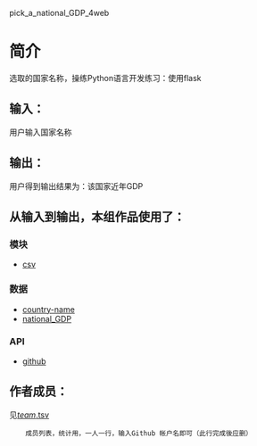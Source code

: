 pick_a_national_GDP_4web


		
# 简介 
选取的国家名称，操练Python语言开发练习：使用flask


		
## 输入：
用户输入国家名称
## 输出：
用户得到输出结果为：该国家近年GDP
## 从输入到输出，本组作品使用了：
### 模块
* [csv](https://github.com/thephpleague/csv)
### 数据
* [country-name](https://github.com/hanteng/country-names/blob/master/data/CLDR_country_name_zh-Hans.tsv)
* [national_GDP](https://www.cia.gov/library/publications/download/index.html)
### API
* [github](https://api.github.com/)

## 作者成员：
见[_team_.tsv](_team_/_team_.tsv)


		成员列表，统计用，一人一行，输入Github 帐户名即可（此行完成後应删）
